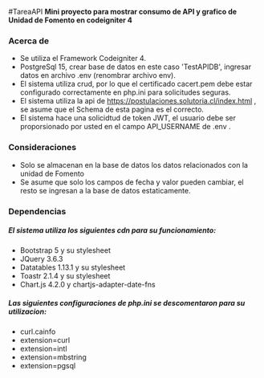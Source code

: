 #TareaAPI
**Mini proyecto para mostrar consumo de API y grafico de Unidad de Fomento en codeigniter 4** 
### Acerca de

- Se utiliza el Framework Codeigniter 4.
- PostgreSql 15, crear base de datos en este caso 'TestAPIDB', ingresar datos en archivo .env (renombrar archivo env).
- El sistema utiliza crud, por lo que el certificado cacert.pem debe estar configurado correctamente en php.ini para solicitudes seguras.
- El sistema utiliza la api de https://postulaciones.solutoria.cl/index.html , se asume que el Schema de esta pagina es el correcto.
- El sistema hace una solicidtud de token JWT, el usuario debe ser proporsionado por usted en el campo API_USERNAME de .env .

### Consideraciones
- Solo se almacenan en la base de datos los datos relacionados con la unidad de Fomento
- Se asume que solo los campos de fecha y valor pueden cambiar, el resto se ingresan a la base de datos estaticamente.

### Dependencias
##### El sistema utiliza los siguientes cdn para su funcionamiento:
- Bootstrap 5 y su stylesheet
- JQuery 3.6.3
- Datatables 1.13.1 y su stylesheet
- Toastr 2.1.4 y su stylesheet
- Chart.js 4.2.0 y chartjs-adapter-date-fns

##### Las siguientes configuraciones de php.ini se descomentaron para su utilizacion:
- curl.cainfo
- extension=curl
- extension=intl
- extension=mbstring
- extension=pgsql


